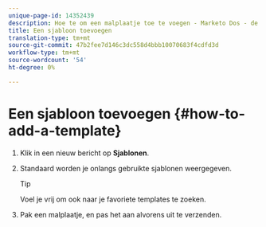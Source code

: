 ```yaml
---
unique-page-id: 14352439
description: Hoe te om een malplaatje toe te voegen - Marketo Dos - de Documentatie van het Product
title: Een sjabloon toevoegen
translation-type: tm+mt
source-git-commit: 47b2fee7d146c3dc558d4bbb10070683f4cdfd3d
workflow-type: tm+mt
source-wordcount: '54'
ht-degree: 0%

---
```



# Een sjabloon toevoegen {#how-to-add-a-template}

1. Klik in een nieuw bericht op **Sjablonen**.
1. Standaard worden je onlangs gebruikte sjablonen weergegeven.

   >[!TIP]
   >
   >Voel je vrij om ook naar je favoriete templates te zoeken.

1. Pak een malplaatje, en pas het aan alvorens uit te verzenden.

